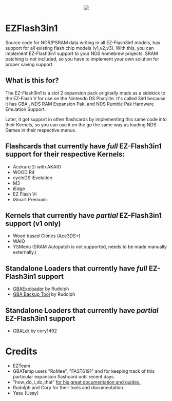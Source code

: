 <p align="center">
 <img src="https://www.gamebrew.org/images/2/2e/Gbaexploader2.png"><br>

# EZFlash3in1
Source code for NOR/PSRAM data writing in all EZ-Flash3in1 models, has support for all existing flash chip models (v1,v2,v3).
With this, you can implement EZ-Flash3in1 support to your NDS homebrew projects. SRAM patching is not included, so you have to implement your own solution for proper saving support.

## **What is this for?**

The EZ-Flash3in1 is a slot 2 expansion pack originally made as a sidekick to the EZ-Flash V for use on the Nintendo DS Phat/lite. It's called 3in1 because it has GBA ,
NDS RAM Expansion Pak, and NDS Rumble Pak Hardware Emulation Support.

Later, it got support in other flashcards by implementing this same code into their Kernels, so you can use it on the go the same way as loading NDS Games in their
respective menus.

## Flashcards that currently have *full* EZ-Flash3in1 support for their respective Kernels:

- Acekard 2i with AKAIO
- WOOD R4
- cycloDS iEvolution
- M3
- iEdge
- EZ Flash Vi
- iSmart Premuim

## Kernels that currently have *partial* EZ-Flash3in1 support (v1 only)
- Wood based Clones (Ace3DS+)
- WAIO
- YSMenu (SRAM Autopatch is not supported, needs to be made manually externally.)

## Standalone Loaders that currently have *full* EZ-Flash3in1 support 
- [GBAExploader](https://www.gamebrew.org/wiki/GBA_exploader) by Rudolph
- [GBA Backup Tool](https://www.gamebrew.org/wiki/GBA_Backup_Tool) by Rudolph

## Standalone Loaders that currently have *partial* EZ-Flash3in1 support
- [GBALdr](https://www.gamebrew.org/wiki/GBALdr) by cory1492

 # Credits
- EZTeam
- GBATemp users "RoMee", "FAST6191" and for keeping track of this particular expansion flashcard until recent days.
- "how_do_i_do_that" [for his great documentation and guides.](https://gbatemp.net/threads/how-to-tell-which-version-of-the-3in1-you-have.130659/)
- Rudolph and Cory for their tools and documentation. 
- Yasu (Usay)
